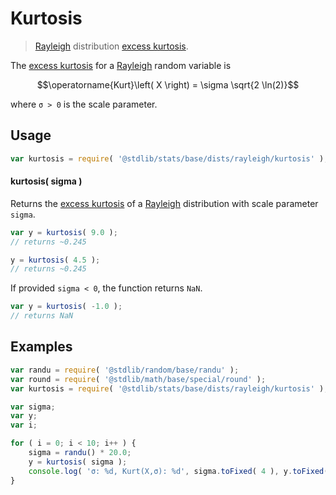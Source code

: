 <!--

@license Apache-2.0

Copyright (c) 2018 The Stdlib Authors.

Licensed under the Apache License, Version 2.0 (the "License");
you may not use this file except in compliance with the License.
You may obtain a copy of the License at

   http://www.apache.org/licenses/LICENSE-2.0

Unless required by applicable law or agreed to in writing, software
distributed under the License is distributed on an "AS IS" BASIS,
WITHOUT WARRANTIES OR CONDITIONS OF ANY KIND, either express or implied.
See the License for the specific language governing permissions and
limitations under the License.

-->

# Kurtosis

> [Rayleigh][rayleigh-distribution] distribution [excess kurtosis][kurtosis].

<!-- Section to include introductory text. Make sure to keep an empty line after the intro `section` element and another before the `/section` close. -->

<section class="intro">

The [excess kurtosis][kurtosis] for a [Rayleigh][rayleigh-distribution] random variable is

<!-- <equation class="equation" label="eq:rayleigh_kurtosis" align="center" raw="\operatorname{Kurt}\left( X \right) = \sigma \sqrt{2 \ln(2)}" alt="Excess kurtosis for a Rayleigh distribution."> -->

```math
\operatorname{Kurt}\left( X \right) = \sigma \sqrt{2 \ln(2)}
```

<!-- <div class="equation" align="center" data-raw-text="\operatorname{Kurt}\left( X \right) = \sigma \sqrt{2 \ln(2)}" data-equation="eq:rayleigh_kurtosis">
    <img src="https://cdn.jsdelivr.net/gh/stdlib-js/stdlib@51534079fef45e990850102147e8945fb023d1d0/lib/node_modules/@stdlib/stats/base/dists/rayleigh/kurtosis/docs/img/equation_rayleigh_kurtosis.svg" alt="Excess kurtosis for a Rayleigh distribution.">
    <br>
</div> -->

<!-- </equation> -->

where `σ > 0` is the scale parameter.

</section>

<!-- /.intro -->

<!-- Package usage documentation. -->

<section class="usage">

## Usage

```javascript
var kurtosis = require( '@stdlib/stats/base/dists/rayleigh/kurtosis' );
```

#### kurtosis( sigma )

Returns the [excess kurtosis][kurtosis] of a [Rayleigh][rayleigh-distribution] distribution with scale parameter `sigma`.

```javascript
var y = kurtosis( 9.0 );
// returns ~0.245

y = kurtosis( 4.5 );
// returns ~0.245
```

If provided `sigma < 0`, the function returns `NaN`.

```javascript
var y = kurtosis( -1.0 );
// returns NaN
```

</section>

<!-- /.usage -->

<!-- Package usage notes. Make sure to keep an empty line after the `section` element and another before the `/section` close. -->

<section class="notes">

</section>

<!-- /.notes -->

<!-- Package usage examples. -->

<section class="examples">

## Examples

<!-- eslint no-undef: "error" -->

```javascript
var randu = require( '@stdlib/random/base/randu' );
var round = require( '@stdlib/math/base/special/round' );
var kurtosis = require( '@stdlib/stats/base/dists/rayleigh/kurtosis' );

var sigma;
var y;
var i;

for ( i = 0; i < 10; i++ ) {
    sigma = randu() * 20.0;
    y = kurtosis( sigma );
    console.log( 'σ: %d, Kurt(X,σ): %d', sigma.toFixed( 4 ), y.toFixed( 4 ) );
}
```

</section>

<!-- /.examples -->

<!-- Section to include cited references. If references are included, add a horizontal rule *before* the section. Make sure to keep an empty line after the `section` element and another before the `/section` close. -->

<section class="references">

</section>

<!-- /.references -->

<!-- Section for related `stdlib` packages. Do not manually edit this section, as it is automatically populated. -->

<section class="related">

</section>

<!-- /.related -->

<!-- Section for all links. Make sure to keep an empty line after the `section` element and another before the `/section` close. -->

<section class="links">

[rayleigh-distribution]: https://en.wikipedia.org/wiki/Rayleigh_distribution

[kurtosis]: https://en.wikipedia.org/wiki/Kurtosis

</section>

<!-- /.links -->
